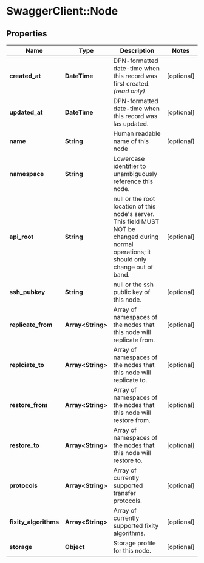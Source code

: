 # SwaggerClient::Node

## Properties
Name | Type | Description | Notes
------------ | ------------- | ------------- | -------------
**created_at** | **DateTime** | DPN-formatted date-time when this record was first created. _(read only)_  | [optional] 
**updated_at** | **DateTime** | DPN-formatted date-time when this record was las updated.  | [optional] 
**name** | **String** | Human readable name of this node  | [optional] 
**namespace** | **String** | Lowercase identifier to unambiguously reference this node.  | 
**api_root** | **String** | null or the root location of this node&#39;s server. This field MUST NOT be changed during normal operations; it should only change out of band.  | [optional] 
**ssh_pubkey** | **String** | null or the ssh public key of this node.  | [optional] 
**replicate_from** | **Array&lt;String&gt;** | Array of namespaces of the nodes that this node will replicate from.  | [optional] 
**replciate_to** | **Array&lt;String&gt;** | Array of namespaces of the nodes that this node will replicate to.  | [optional] 
**restore_from** | **Array&lt;String&gt;** | Array of namespaces of the nodes that this node will restore from.  | [optional] 
**restore_to** | **Array&lt;String&gt;** | Array of namespaces of the nodes that this node will restore to.  | [optional] 
**protocols** | **Array&lt;String&gt;** | Array of currently supported transfer protocols.  | [optional] 
**fixity_algorithms** | **Array&lt;String&gt;** | Array of currently supported fixity algorithms.  | [optional] 
**storage** | **Object** | Storage profile for this node. | [optional] 


